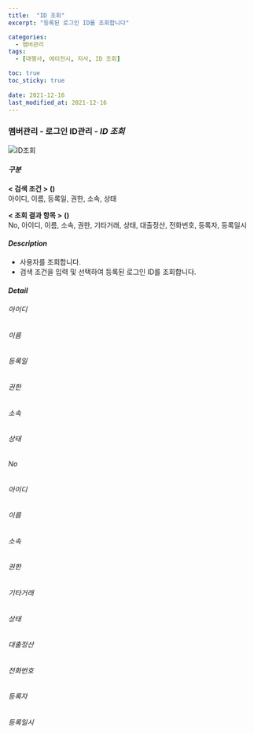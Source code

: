 ```yaml
---
title:  "ID 조회"
excerpt: "등록된 로그인 ID를 조회합니다"

categories:
  - 멤버관리
tags:
  - [대행사, 에이전시, 지사, ID 조회]

toc: true
toc_sticky: true
 
date: 2021-12-16
last_modified_at: 2021-12-16
---
```

### 멤버관리 - 로그인 ID관리 - *ID 조회*
![ID조회]()

#### *구분* <br>
**< 검색 조건 >** **()**
<br>아이디, 이름, 등록일, 권한, 소속, 상태

**< 조회 결과 항목 >** **()**
<br>No, 아이디, 이름, 소속, 권한, 기타거래, 상태, 대출정산, 전화번호, 등록자, 등록일시

#### *Description*
- 사용자를 조회합니다.
- 검색 조건을 입력 및 선택하여 등록된 로그인 ID를 조회합니다.

#### *Detail*
###### 아이디
###### 이름
###### 등록일
###### 권한
###### 소속
###### 상태

###### No
###### 아이디
###### 이름
###### 소속
###### 권한
###### 기타거래
###### 상태
###### 대출정산
###### 전화번호
###### 등록자
###### 등록일시